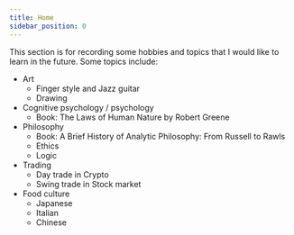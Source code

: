 ```yaml
---
title: Home
sidebar_position: 0
---
```


This section is for recording some hobbies and topics that I would like to learn in the future. Some topics include:
- Art
    - Finger style and Jazz guitar
    - Drawing
- Cognitive psychology / psychology
    - Book: The Laws of Human Nature by Robert Greene
- Philosophy
    - Book: A Brief History of Analytic Philosophy: From Russell to Rawls
    - Ethics
    - Logic
- Trading
    - Day trade in Crypto
    - Swing trade in Stock market 
- Food culture
    - Japanese 
    - Italian
    - Chinese

